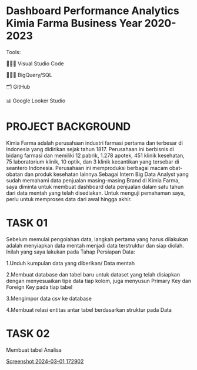 # Dashboard Performance Analytics Kimia Farma Business Year 2020-2023

Tools:

👩🏻‍💻 Visual Studio Code

👩🏻‍💻 BigQuery/SQL

🗂️ GitHub

📊 Google Looker Studio


#  PROJECT BACKGROUND 

Kimia Farma adalah perusahaan industri farmasi pertama dan terbesar di Indonesia yang didirikan sejak tahun 1817. Perusahaan ini berbisnis di bidang farmasi dan memiliki 12 pabrik, 1.278 apotek, 451 klinik kesehatan, 75 laboratorium klinik, 10 optik, dan 3 klinik kecantikan yang tersebar di seantero Indonesia. Perusahaan ini memproduksi berbagai macam obat-obatan dan produk kesehatan lainnya.Sebagai Intern Big Data Analyst yang sudah memahami data penjualan masing-masing Brand di Kimia Farma, saya diminta untuk membuat dashboard data penjualan dalam satu tahun dari data mentah yang telah disediakan. Untuk menguji pemahaman saya, perlu untuk memproses data dari awal hingga akhir.

#  TASK 01

Sebelum memulai pengolahan data, langkah pertama yang harus dilakukan adalah menyiapkan data mentah menjadi data terstruktur dan siap diolah. Inilah yang saya lakukan pada Tahap Persiapan Data:

1.Unduh kumpulan data yang diberikan/ Data mentah

2.Membuat database dan tabel baru untuk dataset yang telah disiapkan dengan menyesuaikan tipe data tiap kolom, juga menyusun Primary Key dan Foreign Key pada tiap tabel

3.Mengimpor data csv ke database

4.Membuat relasi entitas antar tabel berdasarkan struktur pada Data


# TASK 02

Membuat tabel Analisa

[Screenshot 2024-03-01 172902](https://github.com/AstridVirly/KIMIA-FARMA-BIG-DATA-ANALYS/assets/161679280/2f57bea6-1bb7-4a6c-a518-db4e716b2606)








